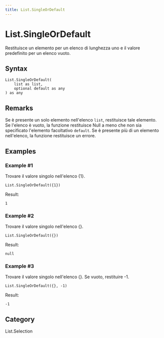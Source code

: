 ```yaml
---
title: List.SingleOrDefault
---
```


# List.SingleOrDefault


Restituisce un elemento per un elenco di lunghezza uno e il valore predefinito per un elenco vuoto.


## Syntax

```powerquery
List.SingleOrDefault(
    list as list,
    optional default as any
) as any
```


## Remarks

Se è presente un solo elemento nell'elenco <code>list</code>, restituisce tale elemento.    Se l'elenco è vuoto, la funzione restituisce Null a meno che non sia specificato l'elemento facoltativo <code>default</code>. Se è presente più di un elemento nell'elenco, la funzione restituisce un errore.


## Examples

### Example #1 
Trovare il valore singolo nell&#39;elenco \{1}.
```powerquery
List.SingleOrDefault({1})
```

Result: 
```powerquery
1
```


### Example #2 
Trovare il valore singolo nell&#39;elenco \{}.
```powerquery
List.SingleOrDefault({})
```

Result: 
```powerquery
null
```


### Example #3 
Trovare il valore singolo nell&#39;elenco \{}. Se vuoto, restituire -1.
```powerquery
List.SingleOrDefault({}, -1)
```

Result: 
```powerquery
-1
```




## Category
List.Selection

